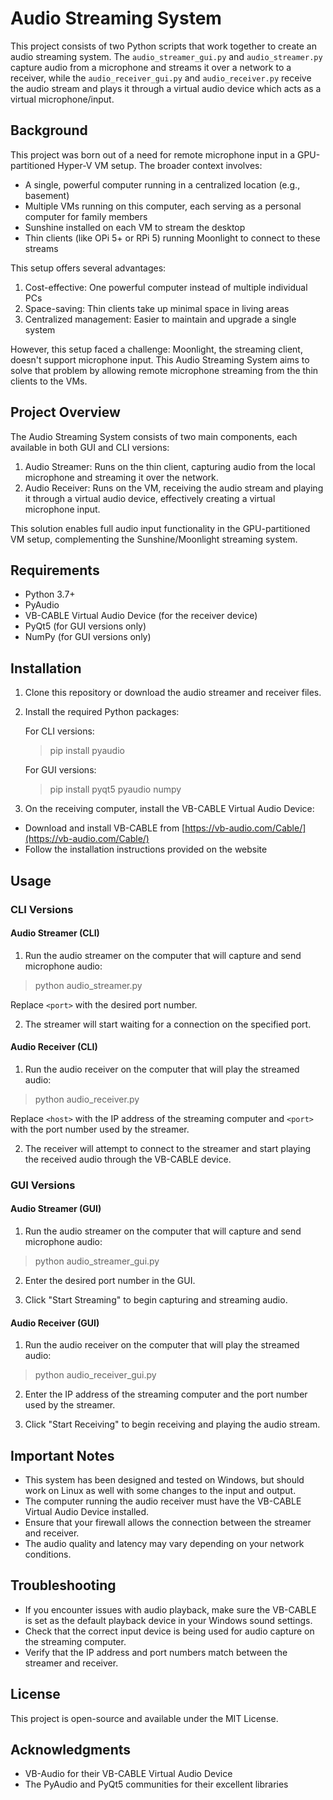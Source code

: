 # Audio Streaming System

This project consists of two Python scripts that work together to create an audio streaming system. The `audio_streamer_gui.py` and `audio_streamer.py` capture audio from a microphone and streams it over a network to a receiver, while the `audio_receiver_gui.py` and `audio_receiver.py` receive the audio stream and plays it through a virtual audio device which acts as a virtual microphone/input.

## Background

This project was born out of a need for remote microphone input in a GPU-partitioned Hyper-V VM setup. The broader context involves:

- A single, powerful computer running in a centralized location (e.g., basement)
- Multiple VMs running on this computer, each serving as a personal computer for family members
- Sunshine installed on each VM to stream the desktop
- Thin clients (like OPi 5+ or RPi 5) running Moonlight to connect to these streams

This setup offers several advantages:
1. Cost-effective: One powerful computer instead of multiple individual PCs
2. Space-saving: Thin clients take up minimal space in living areas
3. Centralized management: Easier to maintain and upgrade a single system

However, this setup faced a challenge: Moonlight, the streaming client, doesn't support microphone input. This Audio Streaming System aims to solve that problem by allowing remote microphone streaming from the thin clients to the VMs.

## Project Overview

The Audio Streaming System consists of two main components, each available in both GUI and CLI versions:

1. Audio Streamer: Runs on the thin client, capturing audio from the local microphone and streaming it over the network.
2. Audio Receiver: Runs on the VM, receiving the audio stream and playing it through a virtual audio device, effectively creating a virtual microphone input.

This solution enables full audio input functionality in the GPU-partitioned VM setup, complementing the Sunshine/Moonlight streaming system.

## Requirements

- Python 3.7+
- PyAudio
- VB-CABLE Virtual Audio Device (for the receiver device)
- PyQt5 (for GUI versions only)
- NumPy (for GUI versions only)

## Installation

1. Clone this repository or download the audio streamer and receiver files.

2. Install the required Python packages:

   For CLI versions:
   > pip install pyaudio

   For GUI versions:
   > pip install pyqt5 pyaudio numpy

3. On the receiving computer, install the VB-CABLE Virtual Audio Device:
- Download and install VB-CABLE from [https://vb-audio.com/Cable/](https://vb-audio.com/Cable/)
- Follow the installation instructions provided on the website

## Usage

### CLI Versions

#### Audio Streamer (CLI)

1. Run the audio streamer on the computer that will capture and send microphone audio:

> python audio_streamer.py <port>

Replace `<port>` with the desired port number.

2. The streamer will start waiting for a connection on the specified port.

#### Audio Receiver (CLI)

1. Run the audio receiver on the computer that will play the streamed audio:

> python audio_receiver.py <host> <port>

Replace `<host>` with the IP address of the streaming computer and `<port>` with the port number used by the streamer.

2. The receiver will attempt to connect to the streamer and start playing the received audio through the VB-CABLE device.

### GUI Versions

#### Audio Streamer (GUI)

1. Run the audio streamer on the computer that will capture and send microphone audio:

> python audio_streamer_gui.py

2. Enter the desired port number in the GUI.

3. Click "Start Streaming" to begin capturing and streaming audio.

#### Audio Receiver (GUI)

1. Run the audio receiver on the computer that will play the streamed audio:

> python audio_receiver_gui.py

2. Enter the IP address of the streaming computer and the port number used by the streamer.

3. Click "Start Receiving" to begin receiving and playing the audio stream.


## Important Notes

- This system has been designed and tested on Windows, but should work on Linux as well with some changes to the input and output.
- The computer running the audio receiver must have the VB-CABLE Virtual Audio Device installed.
- Ensure that your firewall allows the connection between the streamer and receiver.
- The audio quality and latency may vary depending on your network conditions.

## Troubleshooting

- If you encounter issues with audio playback, make sure the VB-CABLE is set as the default playback device in your Windows sound settings.
- Check that the correct input device is being used for audio capture on the streaming computer.
- Verify that the IP address and port numbers match between the streamer and receiver.

## License

This project is open-source and available under the MIT License.

## Acknowledgments

- VB-Audio for their VB-CABLE Virtual Audio Device
- The PyAudio and PyQt5 communities for their excellent libraries
